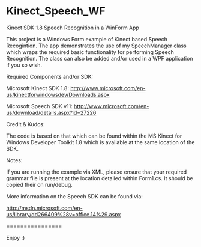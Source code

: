 Kinect_Speech_WF
================

Kinect SDK 1.8 Speech Recognition in a WinForm App

This project is a Windows Form example of Kinect based Speech Recogintion. The app demonstrates the use of my SpeechManager class which wraps the required basic functionality for performing Speech Recognition. The class can also be added and/or used in a WPF application if you so wish.

Required Components and/or SDK:

Microsoft Kinect SDK 1.8: http://www.microsoft.com/en-us/kinectforwindowsdev/Downloads.aspx

Microsoft Speech SDK v11: http://www.microsoft.com/en-us/download/details.aspx?id=27226

Credit & Kudos:

The code is based on that which can be found within the MS Kinect for Windows Developer Toolkit 1.8 which is available at the same location of the SDK.

Notes:

If you are running the example via XML, please ensure that your required grammar file is present at the location detailed within Form1.cs. It should be copied their on run/debug.

More information on the Speech SDK can be found via:

http://msdn.microsoft.com/en-us/library/dd266409%28v=office.14%29.aspx

================

Enjoy :)
